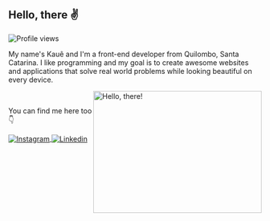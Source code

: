 ## Hello, there ✌

<img src="https://komarev.com/ghpvc/?username=mezzomokaue&color=yellow" alt="Profile views" /> 

My name's Kauê and I'm a front-end developer from Quilombo, Santa Catarina. I like programming and my goal is to create awesome websites and applications that solve real world problems while looking beautiful on every device.



<a href="#">
<img src="https://media1.tenor.com/images/a7bd6b94430c1e66148d580209e377c5/tenor.gif?itemid=5043108" title="hello" width="335" height="243" align="right" alt="Hello, there!">
</a>

<br/>

You can find me here too 👇

<div>
<a href="https://instagram.com/mezzomo_kaue" target="_blank">
 <img align="center" src="https://img.shields.io/badge/Instagram-E4405F?style=for-the-badge&logo=instagram&logoColor=white" alt="Instagram"/>
</a>

<a href="https://www.linkedin.com/in/mezzomokaue" target="_blank">
 <img align="center" src="https://img.shields.io/badge/LinkedIn-0077B5?style=for-the-badge&logo=linkedin&logoColor=white" alt="Linkedin"/>
</a>

</div>
<br>
